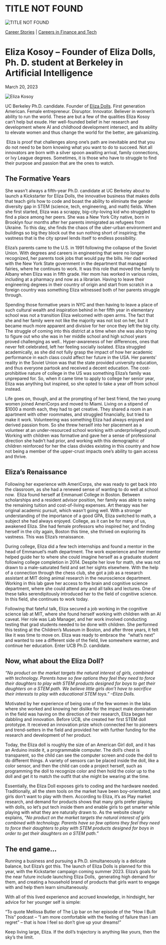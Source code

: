 # TITLE NOT FOUND

![TITLE NOT FOUND](https://madamambition.com/wp-content/uploads/2023/02/48-scaled.jpg)

[Career Stories](https://madamambition.com/category/career-stories/) | [Careers in Finance and Tech](https://madamambition.com/category/career-stories/careers-in-finance-and-tech/)

Eliza Kosoy – Founder of Eliza Dolls, Ph. D. student at Berkeley in Artificial Intelligence
===========================================================================================

March 20, 2023

![Eliza Kosoy](https://madamambition.com/wp-content/uploads/2023/02/48-scaled.jpg "Eliza Kosoy - Founder of E-liza Dolls")

UC Berkeley Ph.D. candidate. Founder of [Eliza Dolls](https://www.elizadolls.com/). First generation American. Female entrepreneur. Disruptor. Innovator. Believer in women’s ability to run the world. These are but a few of the qualities Eliza Kosoy can’t help but exude. Her well-founded belief in her research and development where AI and childhood development intersect, and its ability to elevate women and thus change the world for the better, are galvanizing.

 Eliza is proof that challenges along one’s path are inevitable and that you do not need to be born knowing what you want to do to succeed. Not all innovators are born with a silver spoon awaiting arrival, family connections, or Ivy League degrees. Sometimes, it is those who have to struggle to find their purpose and passion that are the ones to watch.

The Formative Years
-------------------

She wasn’t always a fifth-year Ph.D. candidate at UC Berkeley about to launch a Kickstarter for Eliza Dolls, the innovative business that makes dolls that teach girls how to code and boast the ability to eliminate the gender diversity gap in STEM (science, tech, engineering, and math) fields. When she first started, Eliza was a scrappy, big-city-loving kid who struggled to find a place among her peers. She was a New York City native, born in Brooklyn four months after her parents immigrated as refugees from Ukraine. To this day, she finds the chaos of the uber-urban environment and buildings so big they block out the sun nothing short of inspiring; the vastness that is the city sprawl lends itself to endless possibility.

Eliza’s parents came to the U.S. in 1991 following the collapse of the Soviet Union. With degrees and careers in engineering that were no longer recognized, her parents took jobs that would pay the bills. Her dad worked with the New York State government in the department that managed fairies, where he continues to work. It was this role that moved the family to Albany when Eliza was in fifth grade. Her mom has worked in various roles, including at a pharmacy and now as a librarian. Having to leave their engineering degrees in their country of origin and start from scratch in a foreign country was something Eliza witnessed both of her parents struggle through.

Spending those formative years in NYC and then having to leave a place of such cultural wealth and inspiration behind in her fifth year in elementary school was not a transition Eliza welcomed with open arms. The fact that she and her family were not like the majority was not lost on her, but it became much more apparent and divisive for her once they left the big city. The struggle of coming into this district at a time when she was also trying to figure out who she was in her middle school and high school years proved challenging as well.. Hyper-awareness of her differences, ones that never felt celebrated, left her feeling socially isolated. Eliza struggled academically, as she did not fully grasp the impact of how her academic performance in each class could affect her future in the USA. Her parents’ reality in the Soviet Union was that the state provided university education, and thus everyone partook and received a decent education. The cost-prohibitive nature of college in the US was something Eliza’s family was unprepared for. So, when it came time to apply to college her senior year, Eliza was anything but inspired, so she opted to take a year off from school instead.

Life goes on, though, and at the prompting of her best friend, the two young women joined AmeriCorps and moved to Miami. Living on a stipend of $1000 a month each, they had to get creative. They shared a room in an apartment with other roommates, and struggled financially, but tried to make it work. Volunteering was something Eliza had always enjoyed and derived passion from. So she threw herself into her placement as a volunteer at an under-resourced school working with underprivileged youth. Working with children was formative and gave her a sense of professional direction she hadn’t had prior, and working with this demographic of children reinforced for her the class divides existing in this country and how not being a member of the upper-crust impacts one’s ability to gain access and thrive.

Eliza’s Renaissance
-------------------

Following her experience with AmeriCorps, she was ready to get back into the classroom, as she had a renewed sense of wanting to do well at school now.  Eliza found herself at Emmanuel College in Boston. Between scholarships and a resident advisor position, her family was able to swing the remaining tuition and cost-of-living expenses. Art therapy was her original academic pursuit, which wasn’t going well. With a stronger understanding of the importance of a good GPA, Eliza switched to math, a subject she had always enjoyed. College, as it can be for many of us, awakened Eliza. She had female professors who inspired her, and finding herself in the city again, Boston this time, she thrived on exploring its vastness. This was Eliza’s renaissance.

During college, Eliza did a few tech internships and found a mentor in the head of Emmanuel’s math department. The work experience and her mentor helped guide her to where she could imagine herself as a graduate student following college completion in 2014. Despite her love for math, she was not drawn to a male-saturated field and set her sights elsewhere. With the help of a connection through the chess club, she got a job as a research assistant at MIT doing animal research in the neuroscience department. Working in this lab gave her access to the brain and cognitive science department, where she could attend any and all talks and lectures. One of these talks serendipitously introduced her to the field of cognitive science. In this field, she continues to work today.

Following that fateful talk, Eliza secured a job working in the cognitive science lab at MIT, where she found herself working with children with an AI caveat. Her role was Lab Manager, and her work involved conducting testing that grad students needed to be done with children. She performed this testing at the Children’s Museum in Boston, and after three years, it felt like it was time to move on. Eliza was ready to embrace the  “what’s next” and wanted to see a different side of the field, live somewhere warmer, and continue her education. Enter UCB Ph.D. candidate.

Now, what about the Eliza Doll?
-------------------------------

*“No product on the market targets the natural interest of girls, combined with technology. Parents have so few options they feel they need to force their daughters to play with STEM products designed for boys to get their daughters on a STEM path. We believe little girls don’t have to sacrifice their interests to play with educational STEM toys.” –Eliza Dolls.*

Motivated by her experience of being one of the few women in the labs where she worked and knowing her dislike for the impact male domination in the field was having on the direction of their research, Eliza began her dabbling and innovation. Before UCB, she created her first STEM doll prototype. It received an innovation prize which connected her to pioneers and trend-setters in the field and provided her with further funding for the research and development of her product.

Today, the Eliza doll is roughly the size of an American Girl doll, and it has an Arduino inside it, a programmable computer. The doll’s chest is transparent, so the child can see the computer screen and code the doll to do different things. A variety of sensors can be placed inside the doll, like a color sensor, and then the child can code a project herself, such as programming the doll to recognize color and then hold the color up to the doll and get it to match the outfit that she might be wearing at the time.

Essentially, the Eliza Doll exposes girls to coding and the hardware needed. Traditionally, all the stem tools on the market have been boy-orientated, and girls don’t want to play with them. According to Eliza, it’s as Play market research, and demand for products shows that many girls prefer playing with dolls, so let’s put tech inside them and enable girls to get smarter while playing with what they are naturally drawn to. As the website clearly explains, *“No product on the market targets the natural interest of girls combined with technology. Parents have so few options they feel they need to force their daughters to play with STEM products designed for boys in order to get their daughters on a STEM path.”*

The end game…
-------------

Running a business and pursuing a Ph.D. simultaneously is a delicate balance, but Eliza’s got this. The launch of Eliza Dolls is planned for this year, with the Kickstarter campaign coming summer 2023. Eliza’s goals for the near future include launching Eliza Dolls,  generating high demand for them, and creating a household brand of products that girls want to engage with and help them learn simultaneously.

With all of this lived experience and accrued knowledge, in hindsight, her advice for her younger self is simple:

“To quote Mellissa Butler of The Lip bar on her episode of the “How I Built This” podcast – “I am more comfortable with the feeling of failure than I am regret” – that is how I feel so don’t give up your dreams!”

Keep living large, Eliza. If the doll’s trajectory is anything like yours, then the sky’s the limit.